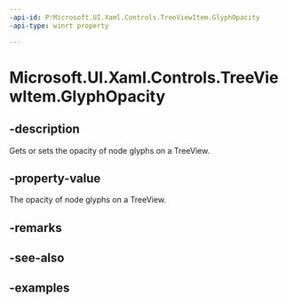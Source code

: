 ```yaml
---
-api-id: P:Microsoft.UI.Xaml.Controls.TreeViewItem.GlyphOpacity
-api-type: winrt property

---
```

<!-- Property syntax.
public double GlyphOpacity { get;  set; }
-->

# Microsoft.UI.Xaml.Controls.TreeViewItem.GlyphOpacity


## -description

Gets or sets the opacity of node glyphs on a TreeView.


## -property-value

The opacity of node glyphs on a TreeView.


## -remarks


## -see-also


## -examples


